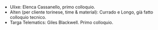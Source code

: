 - Ulixe: Elenca Cassanello, primo colloquio.
- Alten (per cliente torinese, time & material): Currado e Longo, già fatto colloquio tecnico.
- Targa Telematics: Giles Blackwell. Primo colloquio.